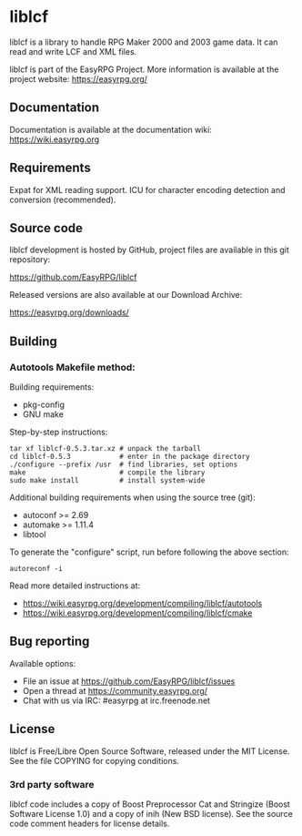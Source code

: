 # liblcf

liblcf is a library to handle RPG Maker 2000 and 2003 game data.
It can read and write LCF and XML files.

liblcf is part of the EasyRPG Project. More information is available
at the project website: https://easyrpg.org/


## Documentation

Documentation is available at the documentation wiki: https://wiki.easyrpg.org


## Requirements

Expat for XML reading support.
ICU for character encoding detection and conversion (recommended).


## Source code

liblcf development is hosted by GitHub, project files are available
in this git repository:

https://github.com/EasyRPG/liblcf

Released versions are also available at our Download Archive:

https://easyrpg.org/downloads/


## Building

### Autotools Makefile method:

Building requirements:

- pkg-config
- GNU make

Step-by-step instructions:

    tar xf liblcf-0.5.3.tar.xz # unpack the tarball
    cd liblcf-0.5.3            # enter in the package directory
    ./configure --prefix /usr  # find libraries, set options
    make                       # compile the library
    sudo make install          # install system-wide

Additional building requirements when using the source tree (git):

- autoconf >= 2.69
- automake >= 1.11.4
- libtool

To generate the "configure" script, run before following the above section:

    autoreconf -i

Read more detailed instructions at:

* https://wiki.easyrpg.org/development/compiling/liblcf/autotools
* https://wiki.easyrpg.org/development/compiling/liblcf/cmake


## Bug reporting

Available options:

* File an issue at https://github.com/EasyRPG/liblcf/issues
* Open a thread at https://community.easyrpg.org/
* Chat with us via IRC: #easyrpg at irc.freenode.net


## License

liblcf is Free/Libre Open Source Software, released under the MIT License.
See the file COPYING for copying conditions.

### 3rd party software

liblcf code includes a copy of Boost Preprocessor Cat and Stringize
(Boost Software License 1.0) and a copy of inih (New BSD license).
See the source code comment headers for license details.
